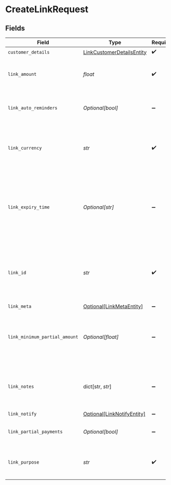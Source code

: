 # CreateLinkRequest


## Fields

| Field                                                                                                                                                                                       | Type                                                                                                                                                                                        | Required                                                                                                                                                                                    | Description                                                                                                                                                                                 | Example                                                                                                                                                                                     |
| ------------------------------------------------------------------------------------------------------------------------------------------------------------------------------------------- | ------------------------------------------------------------------------------------------------------------------------------------------------------------------------------------------- | ------------------------------------------------------------------------------------------------------------------------------------------------------------------------------------------- | ------------------------------------------------------------------------------------------------------------------------------------------------------------------------------------------- | ------------------------------------------------------------------------------------------------------------------------------------------------------------------------------------------- |
| `customer_details`                                                                                                                                                                          | [LinkCustomerDetailsEntity](../../models/shared/linkcustomerdetailsentity.md)                                                                                                               | :heavy_check_mark:                                                                                                                                                                          | N/A                                                                                                                                                                                         |                                                                                                                                                                                             |
| `link_amount`                                                                                                                                                                               | *float*                                                                                                                                                                                     | :heavy_check_mark:                                                                                                                                                                          | Amount to be collected using this link. Provide upto two decimals for paise.                                                                                                                |                                                                                                                                                                                             |
| `link_auto_reminders`                                                                                                                                                                       | *Optional[bool]*                                                                                                                                                                            | :heavy_minus_sign:                                                                                                                                                                          | If "true", reminders will be sent to customers for collecting payments.                                                                                                                     |                                                                                                                                                                                             |
| `link_currency`                                                                                                                                                                             | *str*                                                                                                                                                                                       | :heavy_check_mark:                                                                                                                                                                          | Currency for the payment link. Default is INR. Contact care@cashfree.com to enable new currencies.                                                                                          |                                                                                                                                                                                             |
| `link_expiry_time`                                                                                                                                                                          | *Optional[str]*                                                                                                                                                                             | :heavy_minus_sign:                                                                                                                                                                          | Time after which the link expires. Customers will not be able to make the payment beyond the time specified here. You can provide them in a valid ISO 8601 time format. Default is 30 days. |                                                                                                                                                                                             |
| `link_id`                                                                                                                                                                                   | *str*                                                                                                                                                                                       | :heavy_check_mark:                                                                                                                                                                          | Unique Identifier (provided by merchant) for the Link. Alphanumeric and only - and _ allowed (50 character limit). Use this for other link-related APIs.                                    |                                                                                                                                                                                             |
| `link_meta`                                                                                                                                                                                 | [Optional[LinkMetaEntity]](../../models/shared/linkmetaentity.md)                                                                                                                           | :heavy_minus_sign:                                                                                                                                                                          | N/A                                                                                                                                                                                         |                                                                                                                                                                                             |
| `link_minimum_partial_amount`                                                                                                                                                               | *Optional[float]*                                                                                                                                                                           | :heavy_minus_sign:                                                                                                                                                                          | Minimum amount in first installment that needs to be paid by the customer if partial payments are enabled. This should be less than the link_amount.                                        |                                                                                                                                                                                             |
| `link_notes`                                                                                                                                                                                | dict[str, *str*]                                                                                                                                                                            | :heavy_minus_sign:                                                                                                                                                                          | Key-value pair that can be used to store additional information about the entity. Maximum 5 key-value pairs                                                                                 | [object Object]                                                                                                                                                                             |
| `link_notify`                                                                                                                                                                               | [Optional[LinkNotifyEntity]](../../models/shared/linknotifyentity.md)                                                                                                                       | :heavy_minus_sign:                                                                                                                                                                          | N/A                                                                                                                                                                                         |                                                                                                                                                                                             |
| `link_partial_payments`                                                                                                                                                                     | *Optional[bool]*                                                                                                                                                                            | :heavy_minus_sign:                                                                                                                                                                          | If "true", customer can make partial payments for the link.                                                                                                                                 |                                                                                                                                                                                             |
| `link_purpose`                                                                                                                                                                              | *str*                                                                                                                                                                                       | :heavy_check_mark:                                                                                                                                                                          | A brief description for which payment must be collected. This is shown to the customer.                                                                                                     |                                                                                                                                                                                             |